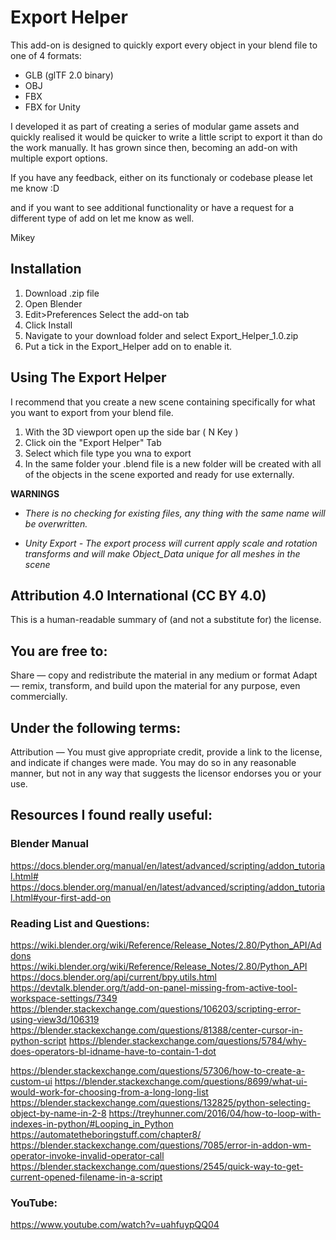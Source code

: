 # Export Helper

This add-on is designed to quickly export every object in your blend file to one of 4 formats:
+ GLB (glTF 2.0 binary)
+ OBJ
+ FBX
+ FBX for Unity

I developed it as part of creating a series of modular game assets and quickly realised it would be quicker to write a little script to export it than do the work manually.  It has grown since then, becoming an add-on with multiple export options.

If you have any feedback, either on its functionaly or codebase please let me know :D

and if you want to see additional functionality or have a request for a different type of add on let me know as well.

Mikey

## Installation
1. Download .zip file
1. Open Blender
1. Edit>Preferences Select the add-on tab
1. Click Install
1. Navigate to your download folder and select Export_Helper_1.0.zip
1. Put a tick in the Export_Helper add on to enable it.

## Using The Export Helper

I recommend that you create a new scene containing specifically for what you want to export from your blend file.

1. With the 3D viewport open up the side bar ( N Key )
1. Click oin the "Export Helper" Tab
1. Select which file type you wna to export
1. In the same folder your .blend file is a new folder will be created with all of the objects in the scene exported and ready for use externally.

**WARNINGS**
+ *There is no checking for existing files, any thing with the same name will be overwritten.*

+ *Unity Export - The export process will current apply scale and rotation transforms and will make Object_Data unique for all meshes in the scene*


## Attribution 4.0 International (CC BY 4.0)
This is a human-readable summary of (and not a substitute for) the license.
## You are free to:
Share — copy and redistribute the material in any medium or format
Adapt — remix, transform, and build upon the material
for any purpose, even commercially.

## Under the following terms:
Attribution — You must give appropriate credit, provide a link to the license, and indicate if changes were made. You may do so in any reasonable manner, but not in any way that suggests the licensor endorses you or your use.

## Resources I found really useful:

### Blender Manual

https://docs.blender.org/manual/en/latest/advanced/scripting/addon_tutorial.html#
https://docs.blender.org/manual/en/latest/advanced/scripting/addon_tutorial.html#your-first-add-on

### Reading List and Questions:
https://wiki.blender.org/wiki/Reference/Release_Notes/2.80/Python_API/Addons
https://wiki.blender.org/wiki/Reference/Release_Notes/2.80/Python_API
https://docs.blender.org/api/current/bpy.utils.html
https://devtalk.blender.org/t/add-on-panel-missing-from-active-tool-workspace-settings/7349
https://blender.stackexchange.com/questions/106203/scripting-error-using-view3d/106319
https://blender.stackexchange.com/questions/81388/center-cursor-in-python-script
https://blender.stackexchange.com/questions/5784/why-does-operators-bl-idname-have-to-contain-1-dot

https://blender.stackexchange.com/questions/57306/how-to-create-a-custom-ui
https://blender.stackexchange.com/questions/8699/what-ui-would-work-for-choosing-from-a-long-long-list
https://blender.stackexchange.com/questions/132825/python-selecting-object-by-name-in-2-8
https://treyhunner.com/2016/04/how-to-loop-with-indexes-in-python/#Looping_in_Python
https://automatetheboringstuff.com/chapter8/
https://blender.stackexchange.com/questions/7085/error-in-addon-wm-operator-invoke-invalid-operator-call
https://blender.stackexchange.com/questions/2545/quick-way-to-get-current-opened-filename-in-a-script

### YouTube:

https://www.youtube.com/watch?v=uahfuypQQ04

